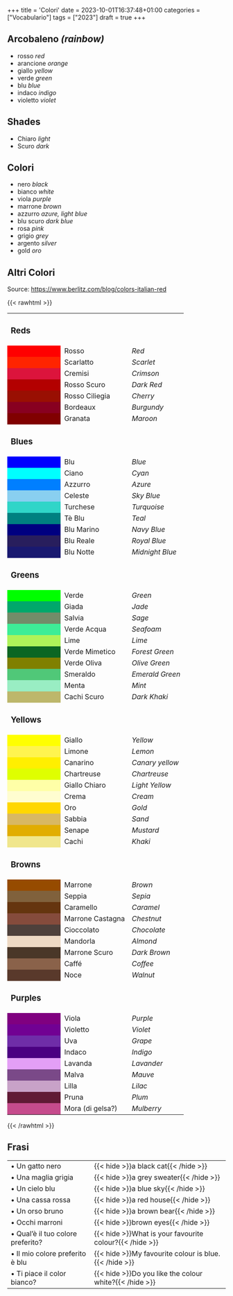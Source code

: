 +++
title = 'Colori'
date = 2023-10-01T16:37:48+01:00
categories = ["Vocabulario"]
tags = ["2023"]
draft = true
+++

## Arcobaleno *(rainbow)*

- rosso *red*
- arancione *orange*
- giallo *yellow*
- verde *green*
- blu *blue*
- indaco *indigo*
- violetto *violet*

## Shades

- Chiaro *light*
- Scuro *dark*

## Colori

- nero *black*
- bianco *white*
- viola *purple*
- marrone *brown*
- azzurro *azure, light blue*
- blu scuro *dark blue*
- rosa *pink*
- grigio *grey*
- argento *silver*
- gold *oro*

## Altri Colori

Source: https://www.berlitz.com/blog/colors-italian-red

{{< rawhtml >}}
<table style="width:440px">
<tr>
    <td colspan="3"><h3>Reds</h2></td>
</tr>
<tr>
    <td style="color:white;background-color:#ff0000">
    &nbsp;&nbsp;&nbsp;&nbsp;&nbsp;&nbsp;&nbsp;&nbsp;&nbsp;&nbsp;&nbsp;&nbsp;
    &nbsp;&nbsp;&nbsp;&nbsp;&nbsp;&nbsp;&nbsp;&nbsp;&nbsp;&nbsp;&nbsp;&nbsp;
    </td>
    <td>Rosso</td>
    <td class="show"><em>Red</em></td>
</tr>
<tr>
    <td style="color:white;background-color:#FF2400"></td>
    <td>Scarlatto</td>
    <td class="show"><em>Scarlet</em></td>
</tr>
<tr>
    <td style="color:white;background-color:#DC143C"></td>
    <td>Cremisi</td>
    <td class="show"><em>Crimson</em></td>
</tr>
<tr>
    <td style="color:white;background-color:#b30000"></td>
    <td>Rosso Scuro</td>
    <td class="show"><em>Dark Red</em></td>
</tr>
<tr>
    <td style="color:white;background-color:#990F02"></td>
    <td>Rosso Ciliegia</td>
    <td class="show"><em>Cherry</em></td>
</tr>
<tr>
    <td style="color:white;background-color:#880020"></td>
    <td>Bordeaux</td>
    <td class="show"><em>Burgundy</em></td>
</tr>
<tr>
    <td style="color:white;background-color:#800000"></td>
    <td>Granata</td>
    <td class="show"><em>Maroon</em></td>
</tr>
<tr>
    <td colspan="3"><h3>Blues</h2></td>
</tr>
<tr>
    <td style="color:white;background-color:#0000FF">
    &nbsp;&nbsp;&nbsp;&nbsp;&nbsp;&nbsp;&nbsp;&nbsp;&nbsp;&nbsp;&nbsp;&nbsp;
    &nbsp;&nbsp;&nbsp;&nbsp;&nbsp;&nbsp;&nbsp;&nbsp;&nbsp;&nbsp;&nbsp;&nbsp;
    </td>
    <td>Blu</td>
    <td class="show"><em>Blue</em></td>
</tr>
<tr>
    <td style="color:white;background-color:#00FFFF"></td>
    <td>Ciano</td>
    <td class="show"><em>Cyan</em></td>
</tr>
<tr>
    <td style="color:white;background-color:#007FFF"></td>
    <td>Azzurro</td>
    <td class="show"><em>Azure</em></td>
</tr>
<tr>
    <td style="color:white;background-color:#89CFF0"></td>
    <td>Celeste</td>
    <td class="show"><em>Sky Blue</em></td>
</tr>
<tr>
    <td style="color:white;background-color:#30D5C8"></td>
    <td>Turchese</td>
    <td class="show"><em>Turquoise</em></td>
</tr>
<tr>
    <td style="color:white;background-color:#008080"></td>
    <td>Tè Blu</td>
    <td class="show"><em>Teal</em></td>
</tr>
<tr>
    <td style="color:white;background-color:#000080"></td>
    <td>Blu Marino</td>
    <td class="show"><em>Navy Blue</em></td>
</tr>
<tr>
    <td style="color:white;background-color:#281E5D"></td>
    <td>Blu Reale</td>
    <td class="show"><em>Royal Blue</em></td>
</tr>
<tr>
    <td style="color:white;background-color:#191970"></td>
    <td>Blu Notte</td>
    <td class="show"><em>Midnight Blue</em></td>
</tr>

<tr>
    <td colspan="3"><h3>Greens</h2></td>
</tr>
<tr>
    <td style="color:white;background-color:#00FF00">&nbsp;</td>
    <td>Verde</td>
    <td class="show"><em>Green</em></td>
</tr>
<tr>
    <td style="color:white;background-color:#00A86B"></td>
    <td>Giada</td>
    <td class="show"><em>Jade</em></td>
</tr>
<tr>
    <td style="color:white;background-color:#728C69"></td>
    <td>Salvia</td>
    <td class="show"><em>Sage</em></td>
</tr>
<tr>
    <td style="color:white;background-color:#3DED97"></td>
    <td>Verde Acqua</td>
    <td class="show"><em>Seafoam</em></td>
</tr>
<tr>
    <td style="color:white;background-color:#AEF359"></td>
    <td>Lime</td>
    <td class="show"><em>Lime</em></td>
</tr>
<tr>
    <td style="color:white;background-color:#0B6623"></td>
    <td>Verde Mimetico</td>
    <td class="show"><em>Forest Green</em></td>
</tr>
<tr>
    <td style="color:white;background-color:#808000"></td>
    <td>Verde Oliva</td>
    <td class="show"><em>Olive Green</em></td>
</tr>
<tr>
    <td style="color:white;background-color:#50C878"></td>
    <td>Smeraldo</td>
    <td class="show"><em>Emerald Green</em></td>
</tr>
<tr>
    <td style="color:white;background-color:#99EDC3"></td>
    <td>Menta</td>
    <td class="show"><em>Mint</em></td>
</tr>
<tr>
    <td style="color:white;background-color:#BDB76B"></td>
    <td>Cachi Scuro</td>
    <td class="show"><em>Dark Khaki</em></td>
</tr>

<tr>
    <td colspan="3"><h3>Yellows</h2></td>
</tr>
<tr>
    <td style="color:white;background-color:#FFFF00">&nbsp;</td>
    <td>Giallo</td>
    <td class="show"><em>Yellow</em></td>
</tr>
<tr>
    <td style="color:white;background-color:#FFF44F"></td>
    <td>Limone</td>
    <td class="show"><em>Lemon</em></td>
</tr>
<tr>
    <td style="color:white;background-color:#FFEF00"></td>
    <td>Canarino</td>
    <td class="show"><em>Canary yellow</em></td>
</tr>
<tr>
    <td style="color:white;background-color:#DFFF00"></td>
    <td>Chartreuse</td>
    <td class="show"><em>Chartreuse</em></td>
</tr>
<tr>
    <td style="color:white;background-color:#FFFFA7"></td>
    <td>Giallo Chiaro</td>
    <td class="show"><em>Light Yellow</em></td>
</tr>
<tr>
    <td style="color:white;background-color:#FFFDD0"></td>
    <td>Crema</td>
    <td class="show"><em>Cream</em></td>
</tr>
<tr>
    <td style="color:white;background-color:#FFD700"></td>
    <td>Oro</td>
    <td class="show"><em>Gold</em></td>
</tr>
<tr>
    <td style="color:white;background-color:#D8B863"></td>
    <td>Sabbia</td>
    <td class="show"><em>Sand</em></td>
</tr>
<tr>
    <td style="color:white;background-color:#E1AD01"></td>
    <td>Senape</td>
    <td class="show"><em>Mustard</em></td>
</tr>
<tr>
    <td style="color:white;background-color:#F0E68C"></td>
    <td>Cachi</td>
    <td class="show"><em>Khaki</em></td>
</tr>


<tr>
    <td colspan="3"><h3>Browns</h2></td>
</tr>
<tr>
    <td style="color:white;background-color:#964B00">&nbsp;</td>
    <td>Marrone</td>
    <td class="show"><em>Brown</em></td>
</tr>
<tr>
    <td style="color:white;background-color:#80613C"></td>
    <td>Seppia</td>
    <td class="show"><em>Sepia</em></td>
</tr>
<tr>
    <td style="color:white;background-color:#65350F"></td>
    <td>Caramello</td>
    <td class="show"><em>Caramel</em></td>
</tr>
<tr>
    <td style="color:white;background-color:#854B3C"></td>
    <td>Marrone Castagna</td>
    <td class="show"><em>Chestnut</em></td>
</tr>
<tr>
    <td style="color:white;background-color:#4E403B"></td>
    <td>Cioccolato</td>
    <td class="show"><em>Chocolate</em></td>
</tr>
<tr>
    <td style="color:white;background-color:#EED9C4"></td>
    <td>Mandorla</td>
    <td class="show"><em>Almond</em></td>
</tr>
<tr>
    <td style="color:white;background-color:#4A3728"></td>
    <td>Marrone Scuro</td>
    <td class="show"><em>Dark Brown</em></td>
</tr>
<tr>
    <td style="color:white;background-color:#8A624A"></td>
    <td>Caffé</td>
    <td class="show"><em>Coffee</em></td>
</tr>
<tr>
    <td style="color:white;background-color:#59392B"></td>
    <td>Noce</td>
    <td class="show"><em>Walnut</em></td>
</tr>


<tr>
    <td colspan="3"><h3>Purples</h2></td>
</tr>
<tr>
    <td style="color:white;background-color:#800080">&nbsp;</td>
    <td>Viola</td>
    <td class="show"><em>Purple</em></td>
</tr>
<tr>
    <td style="color:white;background-color:#710193"></td>
    <td>Violetto</td>
    <td class="show"><em>Violet</em></td>
</tr>
<tr>
    <td style="color:white;background-color:#6F2DA8"></td>
    <td>Uva</td>
    <td class="show"><em>Grape</em></td>
</tr>
<tr>
    <td style="color:white;background-color:#4B0082"></td>
    <td>Indaco</td>
    <td class="show"><em>Indigo</em></td>
</tr>
<tr>
    <td style="color:white;background-color:#E39FF6"></td>
    <td>Lavanda</td>
    <td class="show"><em>Lavander</em></td>
</tr>
<tr>
    <td style="color:white;background-color:#7A4988"></td>
    <td>Malva</td>
    <td class="show"><em>Mauve</em></td>
</tr>
<tr>
    <td style="color:white;background-color:#C8A2C8"></td>
    <td>Lilla</td>
    <td class="show"><em>Lilac</em></td>
</tr>
<tr>
    <td style="color:white;background-color:#601A35"></td>
    <td>Pruna</td>
    <td class="show"><em>Plum</em></td>
</tr>
<tr>
    <td style="color:white;background-color:#C54B8C"></td>
    <td>Mora (di gelsa?)</td>
    <td class="show"><em>Mulberry</em></td>
</tr>

</table>
{{< /rawhtml >}}


## Frasi

| | |
|------------|-----------|
| &bull; Un gatto nero | {{< hide >}}a black cat{{< /hide >}} |
| &bull; Una maglia grigia | {{< hide >}}a grey sweater{{< /hide >}} |
| &bull; Un cielo blu | {{< hide >}}a blue sky{{< /hide >}} |
| &bull; Una cassa rossa | {{< hide >}}a red house{{< /hide >}} |
| &bull; Un orso bruno | {{< hide >}}a brown bear{{< /hide >}} |
| &bull; Occhi marroni | {{< hide >}}brown eyes{{< /hide >}} |
| &bull; Qual’è il tuo colore preferito? | {{< hide >}}What is your favourite colour?{{< /hide >}} |
| &bull; Il mio colore preferito è blu | {{< hide >}}My favourite colour is blue.{{< /hide >}} |
| &bull; Ti piace il color bianco? | {{< hide >}}Do you like the colour white?{{< /hide >}} |
